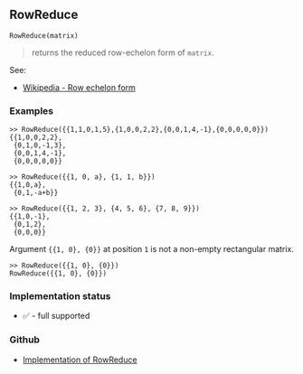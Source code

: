 ## RowReduce

```
RowReduce(matrix)
```

> returns the reduced row-echelon form of `matrix`.

See:   
* [Wikipedia - Row echelon form](http://en.wikipedia.org/wiki/Row_echelon_form)

### Examples

```
>> RowReduce({{1,1,0,1,5},{1,0,0,2,2},{0,0,1,4,-1},{0,0,0,0,0}})
{{1,0,0,2,2},  
 {0,1,0,-1,3},
 {0,0,1,4,-1},
 {0,0,0,0,0}}
 
>> RowReduce({{1, 0, a}, {1, 1, b}})   
{{1,0,a},
 {0,1,-a+b}}
 
>> RowReduce({{1, 2, 3}, {4, 5, 6}, {7, 8, 9}})
{{1,0,-1},
 {0,1,2},
 {0,0,0}}
```

Argument `{{1, 0}, {0}}` at position `1` is not a non-empty rectangular matrix.

```
>> RowReduce({{1, 0}, {0}})   
RowReduce({{1, 0}, {0}})  
```






### Implementation status

* &#x2705; - full supported

### Github

* [Implementation of RowReduce](https://github.com/axkr/symja_android_library/blob/master/symja_android_library/matheclipse-core/src/main/java/org/matheclipse/core/builtin/LinearAlgebra.java#L4871) 
